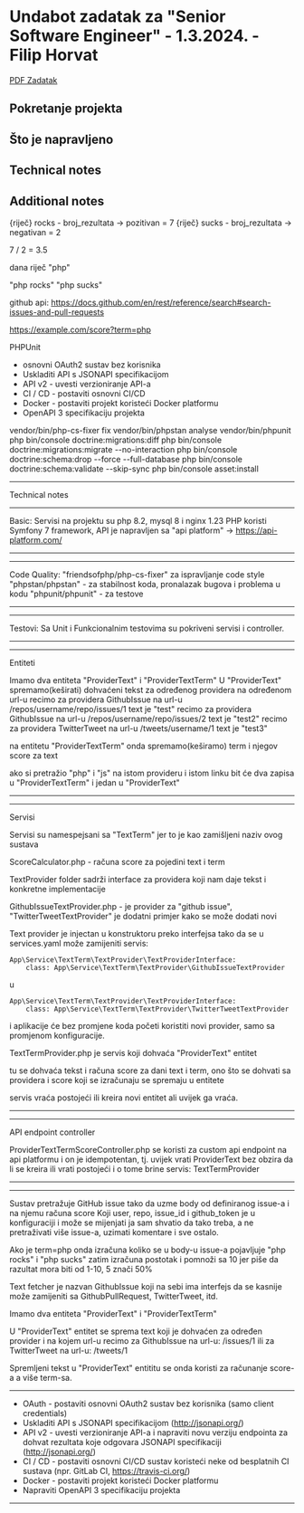 # Undabot zadatak za "Senior Software Engineer" - 1.3.2024. - Filip Horvat

[PDF Zadatak](/docs/Zadatak-PHP.pdf)

## Pokretanje projekta

## Što je napravljeno

## Technical notes

## Additional notes



{riječ} rocks - broj_rezultata -> pozitivan = 7
{riječ} sucks - broj_rezultata -> negativan = 2


7 / 2 = 3.5

dana riječ "php"

"php rocks"
"php sucks"



github api: https://docs.github.com/en/rest/reference/search#search-issues-and-pull-requests

https://example.com/score?term=php

PHPUnit

 - osnovni OAuth2 sustav bez korisnika
 - Uskladiti API s JSONAPI specifikacijom
 - API v2 - uvesti verzioniranje API-a
 - CI / CD - postaviti osnovni CI/CD
 - Docker - postaviti projekt koristeći Docker platformu
 - OpenAPI 3 specifikaciju projekta




vendor/bin/php-cs-fixer fix
vendor/bin/phpstan analyse
vendor/bin/phpunit
php bin/console doctrine:migrations:diff
php bin/console doctrine:migrations:migrate  --no-interaction
php bin/console doctrine:schema:drop --force --full-database
php bin/console doctrine:schema:validate --skip-sync
php bin/console asset:install

--------
Technical notes

***
Basic:
Servisi na projektu su php 8.2, mysql 8 i nginx 1.23
PHP koristi Symfony 7 framework, API je napravljen sa "api platform" -> https://api-platform.com/
***

***
Code Quality:
"friendsofphp/php-cs-fixer" za ispravljanje code style
"phpstan/phpstan" - za stabilnost koda, pronalazak bugova i problema u kodu
"phpunit/phpunit" - za testove
***

***
Testovi:
Sa Unit i Funkcionalnim testovima su pokriveni servisi i controller.
***

***
Entiteti

Imamo dva entiteta "ProviderText" i "ProviderTextTerm"
U "ProviderText" spremamo(keširati) dohvaćeni tekst za određenog providera na određenom url-u
recimo za providera GithubIssue na url-u /repos/username/repo/issues/1  text je "test"
recimo za providera GithubIssue na url-u /repos/username/repo/issues/2  text je "test2"
recimo za providera TwitterTweet na url-u /tweets/username/1  text je "test3"

na entitetu "ProviderTextTerm" onda spremamo(keširamo)  term i njegov score za text

ako si pretražio "php" i "js" na istom provideru i istom linku bit će dva zapisa u "ProviderTextTerm" i jedan u "ProviderText"
***

***
Servisi

Servisi su namespejsani sa "TextTerm" jer to je kao zamišljeni naziv ovog sustava

ScoreCalculator.php - računa score za pojedini text i term

TextProvider folder sadrži interface za providera koji nam daje tekst i konkretne implementacije

GithubIssueTextProvider.php - je provider za "github issue", "TwitterTweetTextProvider" je dodatni primjer kako se može dodati novi

Text provider je injectan u konstruktoru preko interfejsa tako da se u services.yaml može zamijeniti servis:

    App\Service\TextTerm\TextProvider\TextProviderInterface:
        class: App\Service\TextTerm\TextProvider\GithubIssueTextProvider

u

    App\Service\TextTerm\TextProvider\TextProviderInterface:
        class: App\Service\TextTerm\TextProvider\TwitterTweetTextProvider

i aplikacije će bez promjene koda početi koristiti novi provider, samo sa promjenom konfiguracije.

TextTermProvider.php je servis koji dohvaća "ProviderText" entitet

tu se dohvaća tekst i računa score za dani text i term, ono što se dohvati sa providera i score koji se izračunaju se spremaju u entitete

servis vraća postojeći ili kreira novi entitet ali uvijek ga vraća.
***

***
API endpoint controller

ProviderTextTermScoreController.php se koristi za custom api endpoint na api platformu i on je idempotentan, tj. uvijek vrati ProviderText
bez obzira da li se kreira ili vrati postojeći i o tome brine servis: TextTermProvider
***

















--------
Sustav pretražuje GitHub issue tako da uzme body od definiranog issue-a i na njemu računa score
Koji user, repo, issue_id i github_token je u konfiguraciji i može se mijenjati ja sam shvatio da tako treba, 
a ne pretraživati više issue-a, uzimati komentare i sve ostalo.

Ako je term=php onda izračuna koliko se u body-u issue-a pojavljuje "php rocks" i "php sucks" zatim izračuna postotak 
i pomnoži sa 10 jer piše da razultat mora biti od 1-10, 5 znači 50%

Text fetcher je nazvan GithubIssue koji na sebi ima interfejs da se kasnije može zamijeniti sa GithubPullRequest, TwitterTweet, itd.

Imamo dva entiteta "ProviderText" i "ProviderTextTerm"

U "ProviderText" entitet se sprema text koji je dohvaćen za određen provider i na kojem url-u
recimo za GithubIssue na url-u: /issues/1
ili za TwitterTweet na url-u: /tweets/1

Spremljeni tekst u "ProviderText" entititu se onda koristi za računanje score-a a više term-sa.

------------------------------------------------------------------------
- OAuth - postaviti osnovni OAuth2 sustav bez korisnika (samo client credentials)
- Uskladiti API s JSONAPI specifikacijom (http://jsonapi.org/)
- API v2 - uvesti verzioniranje API-a i napraviti novu verziju endpointa za dohvat rezultata  koje odgovara JSONAPI specifikaciji (http://jsonapi.org/)
- CI / CD - postaviti osnovni CI/CD sustav koristeći neke od besplatnih CI sustava (npr. GitLab CI, https://travis-ci.org/)
- Docker - postaviti projekt koristeći Docker platformu
- Napraviti OpenAPI 3 specifikaciju projekta
------------------------------------------------------------------------




